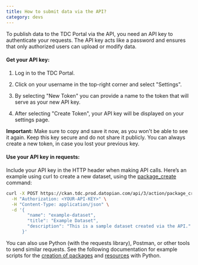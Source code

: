 ```yaml
---
title: How to submit data via the API?
category: devs
---
```


To publish data to the TDC Portal via the API, you need an API key to authenticate your requests. The API key acts like a password and ensures that only authorized users can upload or modify data.

#### Get your API key:

1. Log in to the TDC Portal.

2. Click on your username in the top-right corner and select "Settings".

3. By selecting "New Token" you can provide a name to the token that will serve as your new API key.

4. After selecting "Create Token", your API key will be displayed on your settings page.

__Important:__ Make sure to copy and save it now, as you won't be able to see it again. Keep this key secure and do not share it publicly. You can always create a new token, in case you lost your previous key.

#### Use your API key in requests:
Include your API key in the HTTP header when making API calls. Here’s an example using curl to create a new dataset, using the [package_create](https://docs.ckan.org/en/2.9/api/#ckan.logic.action.create.package_create) command:

~~~bash
curl -X POST https://ckan.tdc.prod.datopian.com/api/3/action/package_create \
  -H "Authorization: <YOUR-API-KEY>" \
  -H "Content-Type: application/json" \
  -d '{
        "name": "example-dataset",
        "title": "Example Dataset",
        "description": "This is a sample dataset created via the API."
      }'
~~~

You can also use Python (with the requests library), Postman, or other tools to send similar requests. See the following documentation for example scripts for the [creation of packages](https://github.com/transport-data/portal/blob/main/src/ckanext-tdc/ckanext/tdc/data-integration/README.md#package-create) and [resources](https://github.com/transport-data/portal/blob/main/src/ckanext-tdc/ckanext/tdc/data-integration/README.md#resource-create) with Python.
